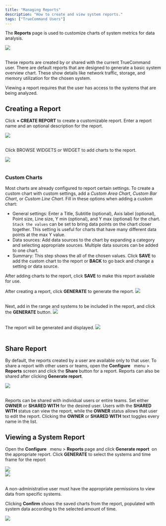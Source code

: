 ```yaml
---
title: "Managing Reports"
description: "How to create and view system reports."
tags: ["TrueCommand Users"]
---
```


The **Reports** page is used to customize charts of system metrics for data analysis.

<img src="/images/tc-1.3-reporting.PNG">
<br><br>

These reports are created by or shared with the current TrueCommand user.
There are default reports that are designed to generate a basic system overview chart.
These show details like network traffic, storage, and memory utilization for the chosen system.

Viewing a report requires that the user has access to the systems that are being analyzed.

## Creating a Report

Click **+ CREATE REPORT** to create a customizable report.
Enter a report name and an optional description for the report.

<img src="/images/tc-1.3-reports-new-1.PNG">
<br><br>

Click BROWSE WIDGETS or WIDGET to add charts to the report.

<img src="/images/tc-1.3-reports-new-2.PNG">
<br><br>

### Custom Charts

Most charts are already configured to report certain settings.
To create a custom chart with custom settings, add a *Custom Area Chart*, *Custom Bar Chart*, or *Custom Line Chart*.
Fill in these options when adding a custom chart:

* General settings: Enter a Title, Subtitle (optional), Axis label (optional), Point size, Line size, Y min (optional), and Y max (optional) for the chart.
  `Stack the values` can be set to bring data points on the chart closer together.
  This setting is useful for charts that have many different data points at the max Y value.
* Data sources: Add data sources to the chart by expanding a category and selecting appropriate sources.
  Multiple data sources can be added to one chart.
* Summary: This step shows the all of the chosen values.
  Click **SAVE** to add the custom chart to the report or **BACK** to go back and change a setting or data source.

After adding charts to the report, click **SAVE** to make this report available for use.

After creating a report, click **GENERATE** to generate the report.
<img src="/images/tc-1.3-reports-new-3.PNG">
<br><br>

Next, add in the range and systems to be included in the report, and click the **GENERATE** button.
<img src="/images/tc-1.3-reports-new-4.PNG">
<br><br>

The report will be generated and displayed.
<img src="/images/tc-1.3-reports-new-5.PNG">
<br><br>

## Share Report

By default, the reports created by a user are available only to that user.
To share a report with other users or teams, open the **Configure** <i class="fa fa-cog" aria-hidden="true" title="Settings"></i>&nbsp; menu > **Reports** screen and click the **Share** button for a report.
Reports can also be shared after clicking **Generate report**<i class="fa fa-eye" aria-hidden="true" title="eye"></i>.

<img src="/images/tc-1.3-reports-share.PNG">
<br><br>

Reports can be shared with individual users or entire teams.
Set either **OWNER** or **SHARED WITH** for the desired user.
Users with the **SHARED WITH** status can view the report, while the **OWNER** status allows that user to edit the report.
Clicking the **OWNER** or **SHARED WITH** text toggles every name in the list.

## Viewing a System Report

Open the **Configure** <i class="fa fa-cog" aria-hidden="true" title="Settings"></i>&nbsp; menu > **Reports** page and click **Generate report**<i class="fa fa-eye" aria-hidden="true" title="eye"></i>&nbsp; on the appropriate report.
Click **GENERATE** to select the systems and time frame for the report

<img src="/images/tc-1.3-generate-report.PNG">
<br>
<img src="/images/tc-1.3-generate-report-2.PNG">
<br><br>

A non-administrative user must have the appropriate permissions to view data from specific systems.

Clicking **Confirm** shows the saved charts from the report, populated with system data according to the selected amount of time.

<img src="/images/tc-1.3-reports-new-5.PNG">
<br><br>
